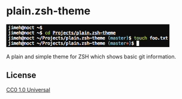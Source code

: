 # plain.zsh-theme

![screenshot](https://raw.githubusercontent.com/jimeh/plain.zsh-theme/master/screenshot.png)

A plain and simple theme for ZSH which shows basic git information.

## License

[CC0 1.0 Universal](http://creativecommons.org/publicdomain/zero/1.0/)
